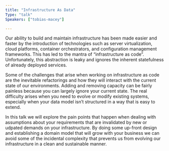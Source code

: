 ```yaml
---
title: "Infrastructure As Data"
Type: "talk"
Speakers: ["tobias-macey"]

---
```

Our ability to build and maintain infrastructure has been made easier and faster by the introduction of technologies such as server virtualization, cloud platforms, container orchestrators, and configuration management frameworks. This has led to the mantra of “infrastructure as code”. Unfortunately, this abstraction is leaky and ignores the inherent statefulness of already deployed services.

Some of the challenges that arise when working on infrastructure as code are the inevitable refactorings and how they will interact with the current state of our environments. Adding and removing capacity can be fairly painless because you can largely ignore your current state. The real difficulty arises when you need to evolve or modify existing systems, especially when your data model isn’t structured in a way that is easy to extend.

In this talk we will explore the pain points that happen when dealing with assumptions about your requirements that are invalidated by new or udpated demands on your infrastructure. By doing some up-front design and establishing a domain model that will grow with your business we can avoid some of the incidental complexity that prevents us from evolving our infrastructure in a clean and sustainable manner.
